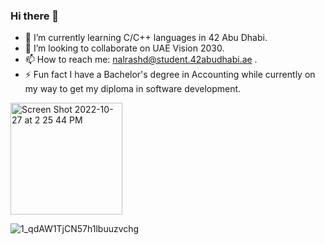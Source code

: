 ### Hi there 👋

- 🌱 I’m currently learning C/C++ languages in 42 Abu Dhabi.
- 👯 I’m looking to collaborate on UAE Vision 2030.
- 📫 How to reach me: nalrashd@student.42abudhabi.ae .
- ⚡ Fun fact I have a Bachelor's degree in Accounting while currently on my way to get my diploma in software development.

<img width="179" alt="Screen Shot 2022-10-27 at 2 25 44 PM" src="https://user-images.githubusercontent.com/101207512/198260759-c950c0ab-302a-4eb7-af0a-a5a6688bed48.png">

![1_qdAW1TjCN57h1lbuuzvchg](https://user-images.githubusercontent.com/101207512/198260137-b5d5c6d2-3de5-4777-99be-9b0fee65f4f6.gif)

